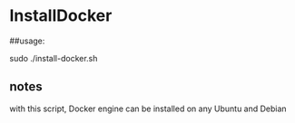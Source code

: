 # InstallDocker

##usage:

sudo ./install-docker.sh

## notes

with this script, Docker engine can be installed on any Ubuntu and Debian
